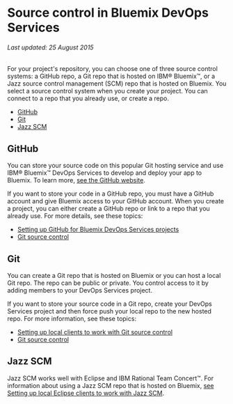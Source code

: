 # Source control in Bluemix DevOps Services

###### Last updated: 25 August 2015

For your project's repository, you can choose one of three source control systems: a GitHub repo, a Git repo that is hosted on IBM&reg; Bluemix&trade;, or a Jazz source control management (SCM) repo that is hosted on Bluemix. You select a source control system when you create your project. You can connect to a repo that you already use, or create a repo.

* [GitHub](#github)
* [Git](#hostedgit)
* [Jazz SCM](#jazzscm)

<a name='github'></a>
## GitHub
You can store your source code on this popular Git hosting service and use IBM&reg; Bluemix&trade; DevOps Services to develop and deploy your app to Bluemix. To learn more, [see the GitHub website](https://github.com/features).

If you want to store your code in a GitHub repo, you must have a GitHub account and give Bluemix access to your GitHub account. When you create a project, you can either create a GitHub repo or link to a repo that you already use. For more details, see these topics:

* [Setting up GitHub for Bluemix DevOps Services projects](/docs/githubhooks)
* [Git source control](/docs/git)

<a name='hostedgit'></a>
## Git

You can create a Git repo that is hosted on Bluemix or you can host a local Git repo. The repo can be public or private. You control access to it by adding members to your DevOps Services project.

If you want to store your source code in a Git repo, create your DevOps Services project and then force push your local repo to the new hosted repo. For more information, see these topics:

* [Setting up local clients to work with Git source control](/docs/gitclient)
* [Git source control](/docs/git)

<a name='jazzscm'></a>
## Jazz SCM
Jazz SCM works well with Eclipse and IBM Rational Team Concert&trade;. For information about using a Jazz SCM repo that is hosted on Bluemix, [see Setting up local Eclipse clients to work with Jazz SCM](/docs/jazz_scm_client).

